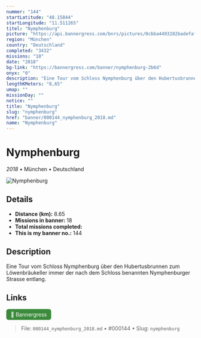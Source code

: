 ```yaml
---
nummer: "144"
startLatitude: "48.15844"
startLongitude: "11.511265"
titel: "Nymphenburg"
picture: "https://api.bannergress.com/bnrs/pictures/0cbba4493282badefafab15466afc9ab"
region: "München"
country: "Deutschland"
completed: "3432"
missions: "18"
date: "2018"
bg-link: "https://bannergress.com/banner/nymphenburg-2b6d"
onyx: "0"
description: "Eine Tour vom Schloss Nymphenburg über den Hubertusbrunnen zum Löwenbräukeller immer der nach dem Schloss benannten Nymphenburger Strasse entlang."
lengthKMeters: "8,65"
umap: ""
missionDay: ""
notice: ""
title: "Nymphenburg"
slug: "nymphenburg"
href: "banner/000144_nymphenburg_2018.md"
name: "Nymphenburg"
---
```

# Nymphenburg

*2018* • München • Deutschland

![Nymphenburg](https://api.bannergress.com/bnrs/pictures/0cbba4493282badefafab15466afc9ab)



## Details
- **Distance (km):** 8.65
- **Missions in banner:** 18
- **Total missions completed:** 
- **This is my banner no.:** 144



## Description
Eine Tour vom Schloss Nymphenburg über den Hubertusbrunnen zum Löwenbräukeller immer der nach dem Schloss benannten Nymphenburger Strasse entlang.



## Links
<a href="https://bannergress.com/banner/nymphenburg-2b6d" target="_blank" style="display:inline-block;margin-right:8px;padding:6px 12px;background:#3c8b3c;color:#fff;text-decoration:none;border-radius:6px;">🔗 Bannergress</a>



> File: `000144_nymphenburg_2018.md` • #000144 • Slug: `nymphenburg`
